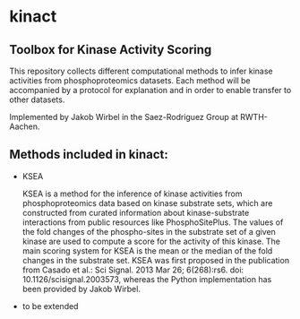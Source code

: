 # kinact
## Toolbox for Kinase Activity Scoring

This repository collects different computational methods to infer kinase activities from phosphoproteomics datasets. Each method will be accompanied by a protocol for explanation and in order to enable transfer to other datasets.

Implemented by Jakob Wirbel in the Saez-Rodriguez Group at RWTH-Aachen.

## Methods included in kinact:

+ KSEA

   KSEA is a method for the inference of kinase activities from phosphoproteomics data based on kinase substrate sets, which are constructed from curated information about kinase-substrate interactions from public resources like PhosphoSitePlus. The values of the fold changes of the phospho-sites in the substrate set of a given kinase are used to compute a score for the activity of this kinase. The main scoring system for KSEA is the mean or the median of the fold changes in the substrate set. KSEA was first proposed in the publication from Casado et al.: Sci Signal. 2013 Mar 26; 6(268):rs6. doi: 10.1126/scisignal.2003573, whereas the Python implementation has been provided by Jakob Wirbel.

+ to be extended
